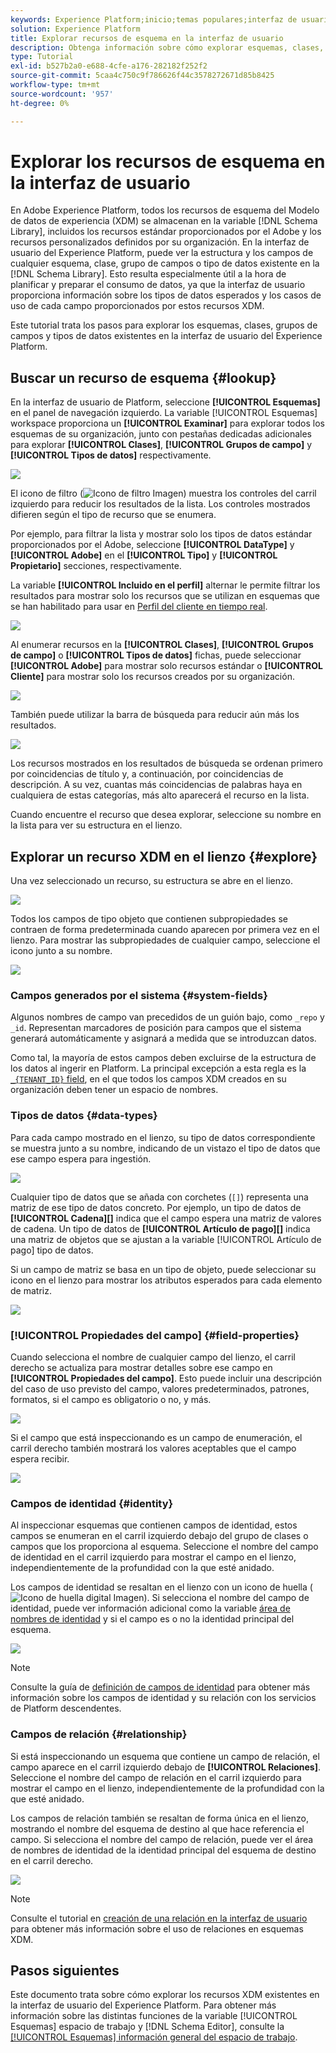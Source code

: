 ```yaml
---
keywords: Experience Platform;inicio;temas populares;interfaz de usuario;IU;XDM;sistema XDM;modelo de datos de experiencia;modelo de datos de experiencia;modelo de datos de experiencia;modelo de datos;explorar;clase;grupo de campos;tipo de datos;esquema;
solution: Experience Platform
title: Explorar recursos de esquema en la interfaz de usuario
description: Obtenga información sobre cómo explorar esquemas, clases, grupos de campos de esquema y tipos de datos existentes en la interfaz de usuario del Experience Platform.
type: Tutorial
exl-id: b527b2a0-e688-4cfe-a176-282182f252f2
source-git-commit: 5caa4c750c9f786626f44c3578272671d85b8425
workflow-type: tm+mt
source-wordcount: '957'
ht-degree: 0%

---
```


# Explorar los recursos de esquema en la interfaz de usuario

En Adobe Experience Platform, todos los recursos de esquema del Modelo de datos de experiencia (XDM) se almacenan en la variable [!DNL Schema Library], incluidos los recursos estándar proporcionados por el Adobe y los recursos personalizados definidos por su organización. En la interfaz de usuario del Experience Platform, puede ver la estructura y los campos de cualquier esquema, clase, grupo de campos o tipo de datos existente en la [!DNL Schema Library]. Esto resulta especialmente útil a la hora de planificar y preparar el consumo de datos, ya que la interfaz de usuario proporciona información sobre los tipos de datos esperados y los casos de uso de cada campo proporcionados por estos recursos XDM.

Este tutorial trata los pasos para explorar los esquemas, clases, grupos de campos y tipos de datos existentes en la interfaz de usuario del Experience Platform.

## Buscar un recurso de esquema {#lookup}

En la interfaz de usuario de Platform, seleccione **[!UICONTROL Esquemas]** en el panel de navegación izquierdo. La variable [!UICONTROL Esquemas] workspace proporciona un **[!UICONTROL Examinar]** para explorar todos los esquemas de su organización, junto con pestañas dedicadas adicionales para explorar **[!UICONTROL Clases]**, **[!UICONTROL Grupos de campo]** y **[!UICONTROL Tipos de datos]** respectivamente.

![](../images/ui/explore/tabs.png)

El icono de filtro (![Icono de filtro Imagen](../images/ui/explore/icon.png)) muestra los controles del carril izquierdo para reducir los resultados de la lista. Los controles mostrados difieren según el tipo de recurso que se enumera.

Por ejemplo, para filtrar la lista y mostrar solo los tipos de datos estándar proporcionados por el Adobe, seleccione **[!UICONTROL DataType]** y **[!UICONTROL Adobe]** en el **[!UICONTROL Tipo]** y **[!UICONTROL Propietario]** secciones, respectivamente.

La variable **[!UICONTROL Incluido en el perfil]** alternar le permite filtrar los resultados para mostrar solo los recursos que se utilizan en esquemas que se han habilitado para usar en [Perfil del cliente en tiempo real](../../profile/home.md).

![](../images/ui/explore/filter.png)

Al enumerar recursos en la **[!UICONTROL Clases]**, **[!UICONTROL Grupos de campo]** o **[!UICONTROL Tipos de datos]** fichas, puede seleccionar **[!UICONTROL Adobe]** para mostrar solo recursos estándar o **[!UICONTROL Cliente]** para mostrar solo los recursos creados por su organización.

![](../images/ui/explore/filter-data-type.png)

También puede utilizar la barra de búsqueda para reducir aún más los resultados.

![](../images/ui/explore/search.png)

Los recursos mostrados en los resultados de búsqueda se ordenan primero por coincidencias de título y, a continuación, por coincidencias de descripción. A su vez, cuantas más coincidencias de palabras haya en cualquiera de estas categorías, más alto aparecerá el recurso en la lista.

Cuando encuentre el recurso que desea explorar, seleccione su nombre en la lista para ver su estructura en el lienzo.

## Explorar un recurso XDM en el lienzo {#explore}

Una vez seleccionado un recurso, su estructura se abre en el lienzo.

![](../images/ui/explore/canvas.png)

Todos los campos de tipo objeto que contienen subpropiedades se contraen de forma predeterminada cuando aparecen por primera vez en el lienzo. Para mostrar las subpropiedades de cualquier campo, seleccione el icono junto a su nombre.

![](../images/ui/explore/field-expand.png)

### Campos generados por el sistema {#system-fields}

Algunos nombres de campo van precedidos de un guión bajo, como `_repo` y `_id`. Representan marcadores de posición para campos que el sistema generará automáticamente y asignará a medida que se introduzcan datos.

Como tal, la mayoría de estos campos deben excluirse de la estructura de los datos al ingerir en Platform. La principal excepción a esta regla es la [`_{TENANT_ID}` field](../api/getting-started.md#know-your-tenant_id), en el que todos los campos XDM creados en su organización deben tener un espacio de nombres.

### Tipos de datos {#data-types}

Para cada campo mostrado en el lienzo, su tipo de datos correspondiente se muestra junto a su nombre, indicando de un vistazo el tipo de datos que ese campo espera para ingestión.

![](../images/ui/explore/data-types.png)

Cualquier tipo de datos que se añada con corchetes (`[]`) representa una matriz de ese tipo de datos concreto. Por ejemplo, un tipo de datos de **[!UICONTROL Cadena]\[]** indica que el campo espera una matriz de valores de cadena. Un tipo de datos de **[!UICONTROL Artículo de pago]\[]** indica una matriz de objetos que se ajustan a la variable [!UICONTROL Artículo de pago] tipo de datos.

Si un campo de matriz se basa en un tipo de objeto, puede seleccionar su icono en el lienzo para mostrar los atributos esperados para cada elemento de matriz.

![](../images/ui/explore/array-type.png)

### [!UICONTROL Propiedades del campo] {#field-properties}

Cuando selecciona el nombre de cualquier campo del lienzo, el carril derecho se actualiza para mostrar detalles sobre ese campo en **[!UICONTROL Propiedades del campo]**. Esto puede incluir una descripción del caso de uso previsto del campo, valores predeterminados, patrones, formatos, si el campo es obligatorio o no, y más.

![](../images/ui/explore/field-properties.png)

Si el campo que está inspeccionando es un campo de enumeración, el carril derecho también mostrará los valores aceptables que el campo espera recibir.

![](../images/ui/explore/enum-field.png)

### Campos de identidad {#identity}

Al inspeccionar esquemas que contienen campos de identidad, estos campos se enumeran en el carril izquierdo debajo del grupo de clases o campos que los proporciona al esquema. Seleccione el nombre del campo de identidad en el carril izquierdo para mostrar el campo en el lienzo, independientemente de la profundidad con la que esté anidado.

Los campos de identidad se resaltan en el lienzo con un icono de huella (![Icono de huella digital Imagen](../images/ui/explore/identity-symbol.png)). Si selecciona el nombre del campo de identidad, puede ver información adicional como la variable [área de nombres de identidad](../../identity-service/namespaces.md) y si el campo es o no la identidad principal del esquema.

![](../images/ui/explore/identity-field.png)

>[!NOTE]
>
>Consulte la guía de [definición de campos de identidad](./fields/identity.md) para obtener más información sobre los campos de identidad y su relación con los servicios de Platform descendentes.

### Campos de relación {#relationship}

Si está inspeccionando un esquema que contiene un campo de relación, el campo aparece en el carril izquierdo debajo de **[!UICONTROL Relaciones]**. Seleccione el nombre del campo de relación en el carril izquierdo para mostrar el campo en el lienzo, independientemente de la profundidad con la que esté anidado.

Los campos de relación también se resaltan de forma única en el lienzo, mostrando el nombre del esquema de destino al que hace referencia el campo. Si selecciona el nombre del campo de relación, puede ver el área de nombres de identidad de la identidad principal del esquema de destino en el carril derecho.

![](../images/ui/explore/relationship-field.png)

>[!NOTE]
>
>Consulte el tutorial en [creación de una relación en la interfaz de usuario](../tutorials/relationship-ui.md) para obtener más información sobre el uso de relaciones en esquemas XDM.

## Pasos siguientes

Este documento trata sobre cómo explorar los recursos XDM existentes en la interfaz de usuario del Experience Platform. Para obtener más información sobre las distintas funciones de la variable [!UICONTROL Esquemas] espacio de trabajo y [!DNL Schema Editor], consulte la [[!UICONTROL Esquemas] información general del espacio de trabajo](./overview.md).
